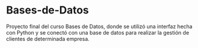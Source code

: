 # Bases-de-Datos

Proyecto final del curso Bases de Datos, donde se utilizó una interfaz hecha con Python y se conectó con una base de datos para realizar la gestión de clientes de determinada empresa.
